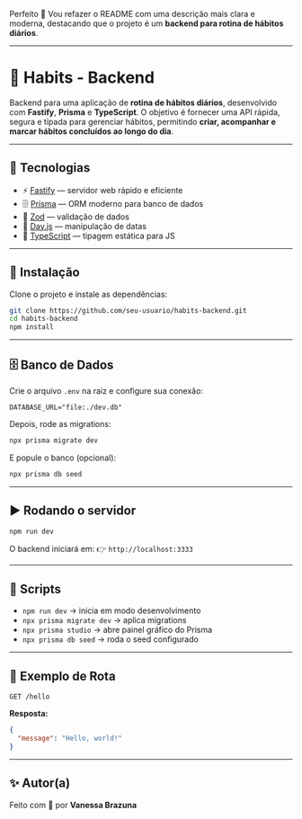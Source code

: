 Perfeito 🚀 Vou refazer o README com uma descrição mais clara e moderna, destacando que o projeto é um **backend para rotina de hábitos diários**.

---

# 🧩 Habits - Backend

Backend para uma aplicação de **rotina de hábitos diários**, desenvolvido com **Fastify**, **Prisma** e **TypeScript**.
O objetivo é fornecer uma API rápida, segura e tipada para gerenciar hábitos, permitindo **criar, acompanhar e marcar hábitos concluídos ao longo do dia**.

---

## 🚀 Tecnologias

* ⚡ [Fastify](https://fastify.dev/) — servidor web rápido e eficiente
* 🗄️ [Prisma](https://www.prisma.io/) — ORM moderno para banco de dados
* 🔐 [Zod](https://zod.dev/) — validação de dados
* 📅 [Day.js](https://day.js.org/) — manipulação de datas
* 📘 [TypeScript](https://www.typescriptlang.org/) — tipagem estática para JS

---

## 🔧 Instalação

Clone o projeto e instale as dependências:

```bash
git clone https://github.com/seu-usuario/habits-backend.git
cd habits-backend
npm install
```

---

## 🗄️ Banco de Dados

Crie o arquivo `.env` na raiz e configure sua conexão:

```env
DATABASE_URL="file:./dev.db"
```

Depois, rode as migrations:

```bash
npx prisma migrate dev
```

E popule o banco (opcional):

```bash
npx prisma db seed
```

---

## ▶️ Rodando o servidor

```bash
npm run dev
```

O backend iniciará em:
👉 `http://localhost:3333`

---

## 📜 Scripts

* `npm run dev` → inicia em modo desenvolvimento
* `npx prisma migrate dev` → aplica migrations
* `npx prisma studio` → abre painel gráfico do Prisma
* `npx prisma db seed` → roda o seed configurado

---

## 📌 Exemplo de Rota

```http
GET /hello
```

**Resposta:**

```json
{
  "message": "Hello, world!"
}
```

---

## ✨ Autor(a)

Feito com 💜 por **Vanessa Brazuna**
